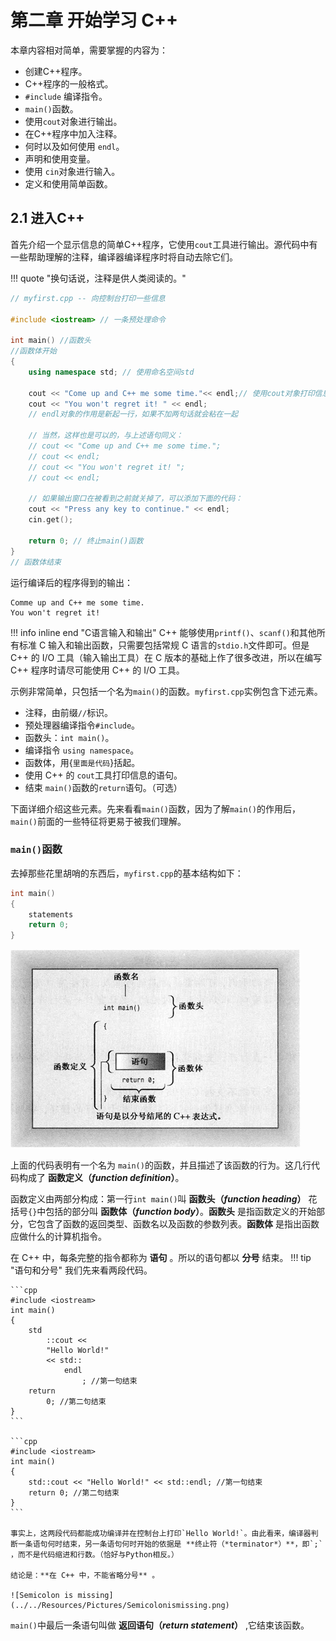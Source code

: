 # 第二章 开始学习 C++

本章内容相对简单，需要掌握的内容为：

- 创建C++程序。
- C++程序的一般格式。
- `#include` 编译指令。
- `main()`函数。
- 使用`cout`对象进行输出。 
- 在C++程序中加入注释。
- 何时以及如何使用 `endl`。
- 声明和使用变量。
- 使用 `cin`对象进行输入。
- 定义和使用简单函数。

## 2.1 进入C++
首先介绍一个显示信息的简单C++程序，它使用`cout`工具进行输出。源代码中有一些帮助理解的注释，编译器编译程序时将自动去除它们。

!!! quote "换句话说，注释是供人类阅读的。"

```cpp
// myfirst.cpp -- 向控制台打印一些信息

#include <iostream> // 一条预处理命令       

int main() //函数头
//函数体开始
{                                
    using namespace std; // 使用命名空间std                      
        
    cout << "Come up and C++ me some time."<< endl;// 使用cout对象打印信息
    cout << "You won't regret it! " << endl;
    // endl对象的作用是新起一行，如果不加两句话就会粘在一起
    
    // 当然，这样也是可以的，与上述语句同义：
    // cout << "Come up and C++ me some time.";
    // cout << endl;
    // cout << "You won't regret it! ";
    // cout << endl;

    // 如果输出窗口在被看到之前就关掉了，可以添加下面的代码：
    cout << "Press any key to continue." << endl;
    cin.get();
    
    return 0; // 终止main()函数
}
// 函数体结束
```

运行编译后的程序得到的输出：
```
Comme up and C++ me some time.
You won't regret it! 
```

!!! info inline end "C语言输入和输出" 
    C++ 能够使用`printf()`、`scanf()`和其他所有标准 C 输入和输出函数，只需要包括常规 C 语言的`stdio.h`文件即可。但是 C++ 的 I/O 工具（输入输出工具）在 C 版本的基础上作了很多改进，所以在编写 C++ 程序时请尽可能使用 C++ 的 I/O 工具。

示例非常简单，只包括一个名为`main()`的函数。`myfirst.cpp`实例包含下述元素。

- 注释，由前缀`//`标识。
- 预处理器编译指令`#include`。
- 函数头：`int main()`。
- 编译指令 `using namespace`。
- 函数体，用{`里面是代码`}括起。
- 使用 C++ 的 `cout`工具打印信息的语句。
- 结束 `main()`函数的`return`语句。（可选）

下面详细介绍这些元素。先来看看`main()`函数，因为了解`main()`的作用后，`main()`前面的一些特征将更易于被我们理解。

### `main()`函数

去掉那些花里胡哨的东西后，`myfirst.cpp`的基本结构如下：

```cpp
int main()
{
    statements
    return 0;
}
```

![main()函数](../../Resources/Pictures/main()function.png)

上面的代码表明有一个名为 `main()`的函数，并且描述了该函数的行为。这几行代码构成了 **函数定义（*function definition*）**。

函数定义由两部分构成：第一行`int main()`叫 **函数头（*function heading*）** 花括号`{}`中包括的部分叫 **函数体（*function body*）**。**函数头** 是指函数定义的开始部分，它包含了函数的返回类型、函数名以及函数的参数列表。**函数体** 是指出函数应做什么的计算机指令。

在 C++ 中，每条完整的指令都称为 **语句** 。所以的语句都以 **分号** 结束。
!!! tip "语句和分号"
    我们先来看两段代码。

    ```cpp
    #include <iostream>
    int main()
    {
        std
            ::cout <<
            "Hello World!"
            << std::
                endl
                    ; //第一句结束
        return
            0; //第二句结束
    }
    ```
    
    ```cpp
    #include <iostream>
    int main()
    {
        std::cout << "Hello World!" << std::endl; //第一句结束
        return 0; //第二句结束
    }
    ```
    
    事实上，这两段代码都能成功编译并在控制台上打印`Hello World!`。由此看来，编译器判断一条语句何时结束，另一条语句何时开始的依据是 **终止符（*terminator*）**，即`;` ，而不是代码缩进和行数。（恰好与Python相反。）

    结论是：**在 C++ 中，不能省略分号** 。
    
    ![Semicolon is missing](../../Resources/Pictures/Semicolonismissing.png)

`main()`中最后一条语句叫做 **返回语句（*return statement*）** ,它结束该函数。
 


